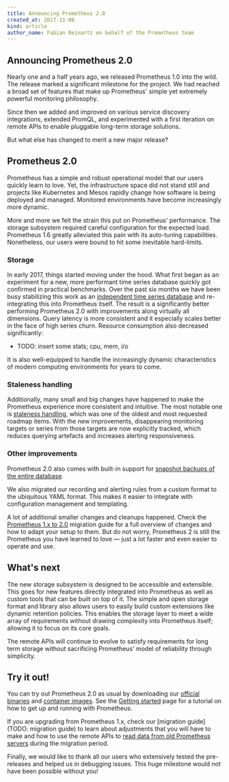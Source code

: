 ```yaml
---
title: Announcing Prometheus 2.0
created_at: 2017-11-08
kind: article
author_name: Fabian Reinartz on behalf of the Prometheus team
---
```


## Announcing Prometheus 2.0

Nearly one and a half years ago, we released Prometheus 1.0 into the wild. The release marked a significant milestone for the project. We had reached a broad set of features that make up Prometheus' simple yet extremely powerful monitoring philosophy.

Since then we added and improved on various service discovery integrations, extended PromQL, and experimented with a first iteration on remote APIs to enable pluggable long-term storage solutions.

But what else has changed to merit a new major release?

<!-- more -->

## Prometheus 2.0

Prometheus has a simple and robust operational model that our users quickly learn to love. Yet, the infrastructure space did not stand still and projects like Kubernetes and Mesos rapidly change how software is being deployed and managed. Monitored environments have become increasingly more dynamic.

More and more we felt the strain this put on Prometheus' performance. The storage subsystem required careful configuration for the expected load. Prometheus 1.6 greatly alleviated this pain with its auto-tuning capabilities. Nonetheless, our users were bound to hit some inevitable hard-limits.

### Storage

In early 2017, things started moving under the hood. What first began as an experiment for a new, more performant time series database quickly got confirmed in practical benchmarks.
Over the past six months we have been busy stabilizing this work as an [independent time series database](https://www.youtube.com/watch?v=b_pEevMAC3I&list=PLoz-W_CUquUlnvoEBbqChb7A0ZEZsWSXt&index=29) and re-integrating this into Prometheus itself.
The result is a significantly better performing Prometheus 2.0 with improvements along virtually all dimensions. Query latency is more consistent and it especially scales better in the face of high series churn. Resource consumption also decreased significantly:

* TODO: insert some stats; cpu, mem, i/o

It is also well-equipped to handle the increasingly dynamic characteristics of modern computing environments for years to come.

### Staleness handling

Additionally, many small and big changes have happened to make the Prometheus experience more consistent and intuitive. The most notable one is [staleness handling](https://www.youtube.com/watch?v=GcTzd2CLH7I&list=PLoz-W_CUquUlnvoEBbqChb7A0ZEZsWSXt&index=32), which was one of the oldest and most requested roadmap items. With the new improvements, disappearing monitoring targets or series from those targets are now explicitly tracked, which reduces querying artefacts and increases alerting responsiveness.

### Other improvements

Prometheus 2.0 also comes with built-in support for [snapshot backups of the entire database](https://www.youtube.com/watch?v=15uc8oTMgPY).

We also migrated our recording and alerting rules from a custom format to the ubiquitous YAML format. This makes it easier to integrate with configuration management and templating.

A lot of additional smaller changes and cleanups happened. Check the [Prometheus 1.x to 2.0](/docs/prometheus/2.0/migration/) migration guide for a full overview of changes and how to adapt your setup to them. But do not worry, Prometheus 2 is still the Prometheus you have learned to love — just a lot faster and even easier to operate and use.

## What's next

The new storage subsystem is designed to be accessible and extensible. This goes for new features directly integrated into Prometheus as well as custom tools that can be built on top of it.
The simple and open storage format and library also allows users to easily build custom extensions like dynamic retention policies. This enables the storage layer to meet a wide array of requirements without drawing complexity into Prometheus itself; allowing it to focus on its core goals.

The remote APIs will continue to evolve to satisfy requirements for long term storage without sacrificing Prometheus' model of reliability through simplicity.

## Try it out!

You can try out Prometheus 2.0 as usual by downloading our [official binaries](https://prometheus.io/download/#prometheus) and [container images](https://quay.io/repository/prometheus/prometheus?tab=tags). See the [Getting started](/docs/prometheus/2.0/migration/) page for a tutorial on how to get up and running with Prometheus.

If you are upgrading from Prometheus 1.x, check our [migration guide](TODO: migration guide) to learn about adjustments that you will have to make and how to use the remote APIs to [read data from old Prometheus servers](https://www.robustperception.io/accessing-data-from-prometheus-1-x-in-prometheus-2-0/) during the migration period.

Finally, we would like to thank all our users who extensively tested the pre-releases and helped us in debugging issues. This huge milestone would not have been possible without you!
